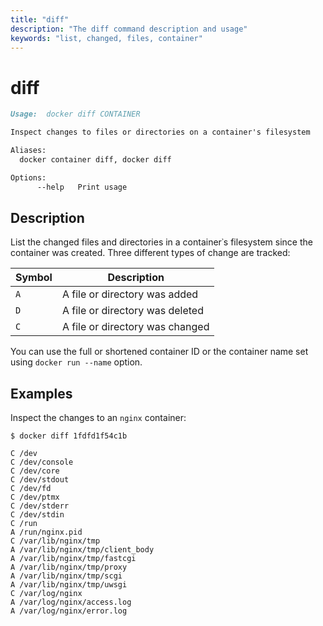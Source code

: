 ```yaml
---
title: "diff"
description: "The diff command description and usage"
keywords: "list, changed, files, container"
---
```


# diff

```markdown
Usage:  docker diff CONTAINER

Inspect changes to files or directories on a container's filesystem

Aliases:
  docker container diff, docker diff

Options:
      --help   Print usage
```

## Description

List the changed files and directories in a container᾿s filesystem since the
container was created. Three different types of change are tracked:

| Symbol | Description                     |
|--------|---------------------------------|
| `A`    | A file or directory was added   |
| `D`    | A file or directory was deleted |
| `C`    | A file or directory was changed |

You can use the full or shortened container ID or the container name set using
`docker run --name` option.

## Examples

Inspect the changes to an `nginx` container:

```console
$ docker diff 1fdfd1f54c1b

C /dev
C /dev/console
C /dev/core
C /dev/stdout
C /dev/fd
C /dev/ptmx
C /dev/stderr
C /dev/stdin
C /run
A /run/nginx.pid
C /var/lib/nginx/tmp
A /var/lib/nginx/tmp/client_body
A /var/lib/nginx/tmp/fastcgi
A /var/lib/nginx/tmp/proxy
A /var/lib/nginx/tmp/scgi
A /var/lib/nginx/tmp/uwsgi
C /var/log/nginx
A /var/log/nginx/access.log
A /var/log/nginx/error.log
```

